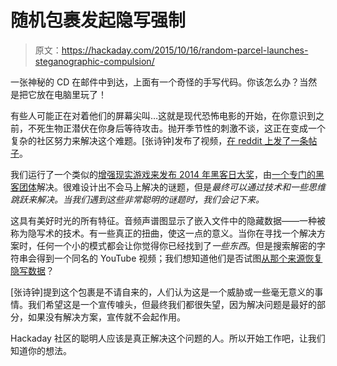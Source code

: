 # 随机包裹发起隐写强制

> 原文：<https://hackaday.com/2015/10/16/random-parcel-launches-steganographic-compulsion/>

一张神秘的 CD 在邮件中到达，上面有一个奇怪的手写代码。你该怎么办？当然是把它放在电脑里玩了！

有些人可能正在对着他们的屏幕尖叫…这就是现代恐怖电影的开始，在你意识到之前，不死生物正潜伏在你身后等待攻击。抛开季节性的刺激不谈，这正在变成一个复杂的社区努力来解决这个难题。[张诗钟]发布了视频，[在 reddit 上发了一条帖子](https://www.reddit.com/r/creepy/comments/3ongx1/this_creepy_puzzle_arrived_in_our_mail/)。

我们运行了一个类似的[增强现实游戏来发布 2014 年黑客日大奖](http://hackaday.com/2014/05/02/hackaday-space-final-transmission-minecraft-puzzles-explained/)，由[一个专门的黑客团体](https://hackaday.io/project/754-lets-solve-hackadaycomspace)解决。很难设计出不会马上解决的谜题，但是*最终可以通过技术和一些思维跳跃来解决。当我们遇到这些非常聪明的谜题时，我们会记下来。*

这具有美好时光的所有特征。音频声谱图显示了嵌入文件中的隐藏数据——一种被称为隐写术的技术。有一些真正的扭曲，使这一点的意义。当你在寻找一个解决方案时，任何一个小的模式都会让你觉得你已经找到了*一些东西*。但是搜索解密的字符串会得到一个同名的 YouTube 视频；我们想知道他们是否试图[从那个来源恢复隐写数据](https://hackaday.com/2015/08/23/transfer-data-via-youtube/)？

[张诗钟]提到这个包裹是不请自来的，人们认为这是一个威胁或一些毫无意义的事情。我们希望这是一个宣传噱头，但最终我们都很失望，因为解决问题是最好的部分，如果没有解决方案，宣传就不会起作用。

Hackaday 社区的聪明人应该是真正解决这个问题的人。所以开始工作吧，让我们知道你的想法。
